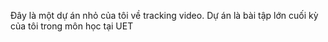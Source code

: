 Đây là một dự án nhỏ của tôi về tracking video. Dự án là bài tập lớn cuối kỳ của tôi trong môn học tại UET

